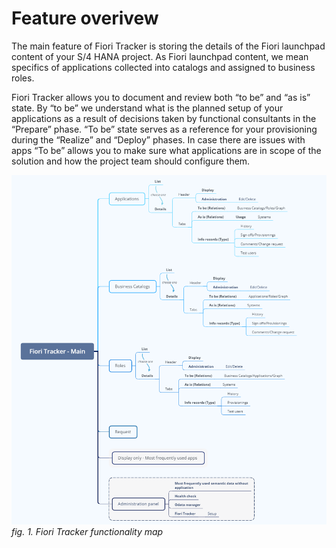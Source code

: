 # Feature overivew 

The main feature of Fiori Tracker is storing the details of the Fiori launchpad content of your S/4 HANA project. As Fiori launchpad content, we mean specifics of applications collected into catalogs and assigned to business roles. 

Fiori Tracker allows you to document and review both “to be” and “as is” state. By “to be” we understand what is the planned setup of your applications as a result of decisions taken by functional consultants in the “Prepare” phase. “To be” state serves as a reference for your provisioning during the “Realize” and “Deploy” phases. In case there are issues with apps “To be” allows you to make sure what applications are in scope of the solution and how the project team should configure them.

![](/res/fiori_tracker_main.png)
*fig. 1. Fiori Tracker functionality map*
